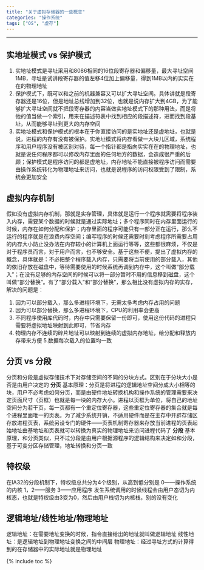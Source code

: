 ```yaml
---
title: "关于虚拟存储器的一些概念"
categories: "操作系统"
tags: ["OS", "虚存"]
---
```


---
## 实地址模式 vs 保护模式
1. 实地址模式是寻址采用和8086相同的16位段寄存器和偏移量，最大寻址空间1MB，寻址是试讲段寄存器的值左移4位加上偏移量，得到1MB以内的实实在在的物理地址
2. 保护模式下，既可以和之前的机器兼容又可以扩大寻址空间。具体讲就是段寄存器还是16位，但是地址总线增加到32位，也就是说内存扩大到4GB，为了能够扩大寻址空间就不把段寄存器的内容当做实地址模式下的那种用法，而是将他的值当做一个索引，用来在描述符表中找到相应的段描述符，进而找到段基址，从而能够寻址到更大的内存空间
3. 实地址模式和保护模式的根本在于你直接访问的是实地址还是虚地址，也就是说，进程的内存有没有被保护。实地址模式将内存看做一大块儿区域，系统程序和用户程序没有被区别对待，每一个指针都是指向实实在在的物理地址，也就是说任何程序都可以修改内存里面的任何地方的数据，会造成很严重的后顾；保护模式是程序访问的都是虚地址，内存地址不能直接被程序访问而需要由操作系统转化为物理地址来访问，也就是说程序的访问权限受到了限制，系统会更加安全

## 虚拟内存机制

假如没有虚拟内存机制，那就是实存管理，具体就是运行一个程序就需要将程序装入内存，需要某个数据的时候就是通过实际地址；多个程序同时在内存里面运行的时候，内存在如何分配和保护；内存里面的程序可能只有一部分正在运行，那么不运行的程序就是在浪费内存空间；编写程序的时候还需要时刻考虑程序所需要占用的内存大小防止没办法在内存较小的计算机上面运行等等，这些都很麻烦，不仅是对于程序员而言，对于用户而言，也不够安全。基于这些不便，提出了虚拟内存的概念，具体就是：不必把整个程序载入内存，只需要将当前使用的部分载入，其他的依旧存放在磁盘中，等待需要使用的时候系统再调到内存中，这个叫做“部分载入”；在没有足够的内存空间的时候可以将一部分暂时不用的信息移到磁盘，这个叫做“部分替换”。有了“部分载入”和“部分替换”，那么相比没有虚拟内存的实存，解决的问题是：
1. 因为可以部分载入，那么多进程环境下，无需太多考虑内存占用的问题
2. 因为可以部分替换，那么多进程环境下，CPU的利用率会更高
3. 不同程序使用库代码时，内存中只需要保留一份即可，使用这份代码的进程只需要将虚拟地址映射到此即可，节省内存
4. 物理内存不连续的碎片地址可以映射到连续的虚拟内存地址，给分配和释放内存带来方便
5.数据每次载入的位置均一致


## 分页 vs 分段
分页和分段是虚拟存储技术下对存储空间的不同的分块方式。区别在于分块大小是否是由用户决定的
**分页**
基本原理：分页是将进程的逻辑地址空间分成大小相等的块，用户不必考虑如何分页，而是由硬件地址转换机构和操作系统的管理需要来决定页面尺寸（页框）也就是每一块的内存大小。进程以页框为单位，将自己的地址空间分为若干页，每一页都有一个重定位寄存器，这些重定位寄存器的集合就是每个进程里面唯一的页表。为了减少系统开销，不适用硬件而是在主存中开辟存储区存放进程页表，系统另设专门的硬件——页表机制寄存器来存放当前进程的页表起始地址由基地址和页表就可以转换为真实的物理地址来访问进程代码了
**分段**
基本原理，和分页类似，只不过分段是由用户根据源程序的逻辑结构来决定如和分段，基于可变分区存储管理，地址转换和分页一致

## 特权级
在IA32的分段机制下，特权级总共分为4个级别，从高到低分别是
0——操作系统的内核
1，2——服务
3——应用程序
发生系统调用的时候线程会由用户态切为内核态，也就是特权级由3变为0，然后由用户栈切为内核栈，别的没有变化

## 逻辑地址/线性地址/物理地址
逻辑地址：在需要地址变换的时候，指令直接给出的地址就叫做逻辑地址
线性地址：是逻辑地址到物理地址变换之间的中间层
物理地址：经过寻址方式的计算得到的在存储器中的实际地址就是物理地址

{% include toc %}